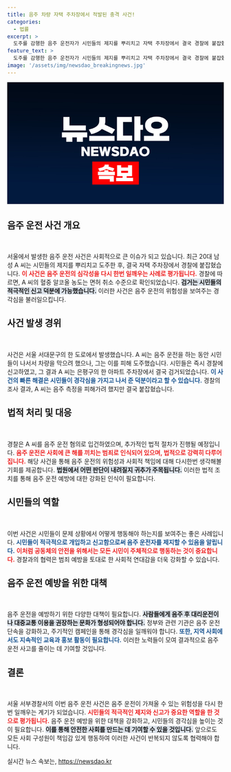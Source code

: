 ```yaml
---
title: 음주 차량 자택 주차장에서 적발된 충격 사건!
categories:
  - 법률
excerpt: >
  도주를 감행한 음주 운전자가 시민들의 제지를 뿌리치고 자택 주차장에서 결국 경찰에 붙잡혔습니다! 혈중 알코올 농도는 면허 취소 수준으로 확인되었으며, 그의 파란만장한 도주극의 결말은? 클릭해 자세히 알아보세요!
feature_text: >
  도주를 감행한 음주 운전자가 시민들의 제지를 뿌리치고 자택 주차장에서 결국 경찰에 붙잡혔습니다! 혈중 알코올 농도는 면허 취소 수준으로 확인되었으며, 그의 파란만장한 도주극의 결말은? 클릭해 자세히 알아보세요!
image: '/assets/img/newsdao_breakingnews.jpg'
---
```


<p><img src="/assets/img/newsdao_breakingnews.jpg" alt="implanttips 속보" /></p>

<h2 data-ke-size="size26">음주 운전 사건 개요</h2>

<p data-ke-size="size16">&nbsp;</p>

<p>서울에서 발생한 음주 운전 사건은 사회적으로 큰 이슈가 되고 있습니다. 최근 20대 남성 A 씨는 시민들의 제지를 뿌리치고 도주한 후, 결국 자택 주차장에서 경찰에 붙잡혔습니다. <b><span style="color: #ee2323;">이 사건은 음주 운전의 심각성을 다시 한번 일깨우는 사례로 평가됩니다.</span></b> 경찰에 따르면, A 씨의 혈중 알코올 농도는 면허 취소 수준으로 확인되었습니다. <b><span style="background-color: #21538527;">검거는 시민들의 적극적인 신고 덕분에 가능했습니다.</span></b> 이러한 사건은 음주 운전의 위험성을 보여주는 경각심을 불러일으킵니다.</p>

<h2 data-ke-size="size26">사건 발생 경위</h2>

<p data-ke-size="size16">&nbsp;</p>

<p>사건은 서울 서대문구의 한 도로에서 발생했습니다. A 씨는 음주 운전을 하는 동안 시민들이 나서서 차량을 막으려 했으나, 그는 이를 피해 도주했습니다. 시민들은 즉시 경찰에 신고하였고, 그 결과 A 씨는 은평구의 한 아파트 주차장에서 결국 검거되었습니다. <b><span style="color: #1a5490;">이 사건의 빠른 해결은 시민들이 경각심을 가지고 나서 준 덕분이라고 할 수 있습니다.</span></b> 경찰의 조사 결과, A 씨는 음주 측정을 피해가려 했지만 결국 붙잡혔습니다.</p>

<h2 data-ke-size="size26">법적 처리 및 대응</h2>

<p data-ke-size="size16">&nbsp;</p>

<p>경찰은 A 씨를 음주 운전 혐의로 입건하였으며, 추가적인 법적 절차가 진행될 예정입니다. <b><span style="color: #ee2323;">음주 운전은 사회에 큰 해를 끼치는 범죄로 인식되어 있으며, 법적으로 강력히 다루어집니다.</span></b> 해당 사건을 통해 음주 운전의 위험성과 사회적 책임에 대해 다시한번 생각해볼 기회를 제공합니다. <b><span style="background-color: #21538527;">법원에서 어떤 판단이 내려질지 귀추가 주목됩니다.</span></b> 이러한 법적 조치를 통해 음주 운전 예방에 대한 강화된 인식이 필요합니다.</p>

<h2 data-ke-size="size26">시민들의 역할</h2>

<p data-ke-size="size16">&nbsp;</p>

<p>이번 사건은 시민들이 문제 상황에서 어떻게 행동해야 하는지를 보여주는 좋은 사례입니다. <b><span style="color: #1a5490;">시민들이 적극적으로 개입하고 신고함으로써 음주 운전자를 제지할 수 있음을 알립니다.</span></b> <b><span style="color: #ee2323;">이처럼 공동체의 안전을 위해서는 모든 시민이 주체적으로 행동하는 것이 중요합니다.</span></b> 경찰과의 협력은 범죄 예방을 토대로 한 사회적 연대감을 더욱 강화할 수 있습니다.</p>

<h2 data-ke-size="size26">음주 운전 예방을 위한 대책</h2>

<p data-ke-size="size16">&nbsp;</p>

<p>음주 운전을 예방하기 위한 다양한 대책이 필요합니다. <b><span style="background-color: #21538527;">사람들에게 음주 후 대리운전이나 대중교통 이용을 권장하는 문화가 형성되어야 합니다.</span></b> 정부와 관련 기관은 음주 운전 단속을 강화하고, 주기적인 캠페인을 통해 경각심을 일깨워야 합니다. <b><span style="color: #1a5490;">또한, 지역 사회에서도 지속적인 교육과 홍보 활동이 필요합니다.</span></b> 이러한 노력들이 모여 결과적으로 음주 운전 사고를 줄이는 데 기여할 것입니다.</p>

<h2 data-ke-size="size26">결론</h2>

<p data-ke-size="size16">&nbsp;</p>

<p>서울 서부경찰서의 이번 음주 운전 사건은 음주 운전이 가져올 수 있는 위험성을 다시 한번 일깨우는 계기가 되었습니다. <b><span style="color: #ee2323;">시민들의 적극적인 제지와 신고가 중요한 역할을 한 것으로 평가됩니다.</span></b> 음주 운전 예방을 위한 대책을 강화하고, 시민들의 경각심을 높이는 것이 필요합니다. <b><span style="background-color: #21538527;">이를 통해 안전한 사회를 만드는 데 기여할 수 있을 것입니다.</span></b> 앞으로도 모든 사회 구성원이 책임감 있게 행동하여 이러한 사건이 반복되지 않도록 협력해야 합니다.</p>
실시간 뉴스 속보는, <a href="https://newsdao.kr" rel="dofollow">https://newsdao.kr</a>


